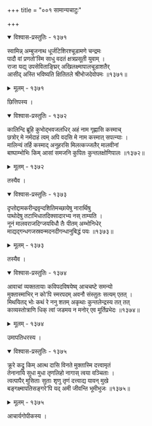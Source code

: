 +++
title = "००१ सामान्यचाटुः"

+++



<details open><summary>विश्वास-प्रस्तुतिः - १३७१</summary>

स्वामिन्न् अम्बुजनाथ धूर्जटिशिरश्चूडामणे चन्द्रमः   
पादौ वां प्रणतो’स्मि साधु वदतं क्षत्रप्रसूती युवाम् ।  
राजा यद्य् उपसेविताङ्घ्रिर् अखिलक्ष्मापालचूडाशतैर्  
आसीद् अस्ति भविष्यति क्षितितले श्रीभोजदेवोपमः ॥१३७१॥
</details>

<details><summary>मूलम् - १३७१</summary>

स्वामिन्न् अम्बुजनाथ धूर्जटिशिरश्चूडामणे चन्द्रमः   
पादौ वां प्रणतो’स्मि साधु वदतं क्षत्रप्रसूती युवाम् ।  
राजा यद्य् उपसेविताङ्घ्रिर् अखिलक्ष्मापालचूडाशतैर्  
आसीद् अस्ति भविष्यति क्षितितले श्रीभोजदेवोपमः ॥१३७१॥
</details>


छित्तिपस्य ।   



<details open><summary>विश्वास-प्रस्तुतिः - १३७२</summary>

कालिन्दि ब्रूहि कुभोद्भवजलधिर् अहं नाम गृह्णासि कस्माच्  
छत्रोर् मे नर्मदाहं त्वम् अपि वदसि मे नाम कस्मात् सपत्न्याः ।  
मालिन्यं तर्हि कस्माद् अनुहरसि मिलत्कज्जलैर् मालवीनां  
बाष्पाम्भोभिः किम् आसां समजनि कुपितः कुन्तलक्षोणिपालः ॥१३७२॥
</details>

<details><summary>मूलम् - १३७२</summary>

कालिन्दि ब्रूहि कुभोद्भवजलधिर् अहं नाम गृह्णासि कस्माच्  
छत्रोर् मे नर्मदाहं त्वम् अपि वदसि मे नाम कस्मात् सपत्न्याः ।  
मालिन्यं तर्हि कस्माद् अनुहरसि मिलत्कज्जलैर् मालवीनां  
बाष्पाम्भोभिः किम् आसां समजनि कुपितः कुन्तलक्षोणिपालः ॥१३७२॥
</details>


तस्यैव ।  



<details open><summary>विश्वास-प्रस्तुतिः - १३७३</summary>

दृप्तोद्दामकरीन्द्रवृन्दशितिमच्छायेषु नारार्थिषु  
पाथोदेषु तटाभिधातदिक्सादारभ्य नस् ताम्यति ।  
नूनं मालवराजदिग्जयविधौ तैः पीतम् अम्भोनिधेर्  
माद्यद्गन्धगजस्रवन्मदनदीगन्धानुबिद्धं पयः ॥१३७३॥
</details>

<details><summary>मूलम् - १३७३</summary>

दृप्तोद्दामकरीन्द्रवृन्दशितिमच्छायेषु नारार्थिषु  
पाथोदेषु तटाभिधातदिक्सादारभ्य नस् ताम्यति ।  
नूनं मालवराजदिग्जयविधौ तैः पीतम् अम्भोनिधेर्  
माद्यद्गन्धगजस्रवन्मदनदीगन्धानुबिद्धं पयः ॥१३७३॥
</details>


तस्यैव ।  



<details open><summary>विश्वास-प्रस्तुतिः - १३७४</summary>

आवाचां व्यक्ततायाः कविपदविषयेष्व् आचचष्टे समन्यो  
मुक्तास्माभिर् न को’पि स्मरपदम् अवनौ संस्तुतः सत्यम् एतत् ।  
मिथयितद् भोः कथं रे ननु शतम् अकृथाः कुन्तलेन्द्रस्य तत् तत्  
काव्यस्तोत्राणि धिक् त्वां जडमय न मनोर् एव मूर्तिप्रभेदः ॥१३७४॥
</details>

<details><summary>मूलम् - १३७४</summary>

आवाचां व्यक्ततायाः कविपदविषयेष्व् आचचष्टे समन्यो  
मुक्तास्माभिर् न को’पि स्मरपदम् अवनौ संस्तुतः सत्यम् एतत् ।  
मिथयितद् भोः कथं रे ननु शतम् अकृथाः कुन्तलेन्द्रस्य तत् तत्  
काव्यस्तोत्राणि धिक् त्वां जडमय न मनोर् एव मूर्तिप्रभेदः ॥१३७४॥
</details>


उमापतिधरस्य ।  



<details open><summary>विश्वास-प्रस्तुतिः - १३७५</summary>

क्रूरे कद्रु किम् आत्थ दासि विनते मुक्तास्मि दत्त्वामृतं  
तेनानायि सुधा मुधा तृणलिहो नागास् त्वया वञ्चिताः ।  
त्वत्पापैर् मुसिताः सुताः शृणु तृणं दत्त्वाद्य यावन् मुखे  
बङ्गक्ष्मापतिसङ्गरे’पि यद् अमी जीवन्ति भूमीभुजः ॥१३७५॥
</details>

<details><summary>मूलम् - १३७५</summary>

क्रूरे कद्रु किम् आत्थ दासि विनते मुक्तास्मि दत्त्वामृतं  
तेनानायि सुधा मुधा तृणलिहो नागास् त्वया वञ्चिताः ।  
त्वत्पापैर् मुसिताः सुताः शृणु तृणं दत्त्वाद्य यावन् मुखे  
बङ्गक्ष्मापतिसङ्गरे’पि यद् अमी जीवन्ति भूमीभुजः ॥१३७५॥
</details>


आचार्यगोपीकस्य ।  

